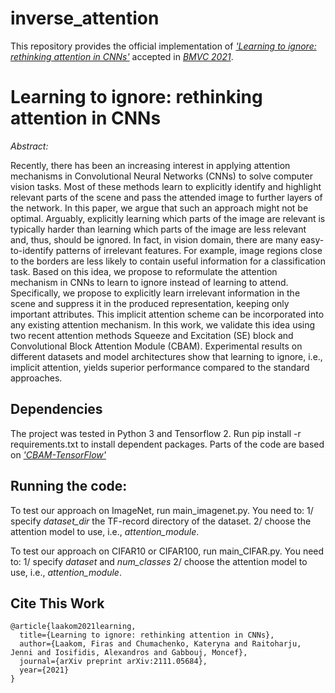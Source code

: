 # inverse_attention
This repository provides the official implementation of *['Learning to ignore: rethinking attention in CNNs'](https://arxiv.org/abs/2111.05684)*  accepted in *[BMVC 2021](https://www.bmvc2021.com/)*.


# Learning to ignore: rethinking attention in CNNs
*Abstract:* 

Recently, there has been an increasing interest in applying attention mechanisms in Convolutional Neural Networks (CNNs) to solve computer vision tasks. Most of these methods learn to explicitly identify and highlight relevant parts of the scene and pass the attended image to further layers of the network. In this paper, we argue that such an approach might not be optimal. Arguably, explicitly learning which parts of the image are relevant is typically harder than learning which parts of the image are less relevant and, thus, should be ignored.  In fact, in vision domain, there are many easy-to-identify patterns of irrelevant features. For example, image regions close to the borders are less likely to contain useful information for a classification task. Based on this idea, we propose to reformulate the attention mechanism in CNNs to learn to ignore instead of learning to attend. Specifically, we propose to explicitly learn irrelevant information in the scene and suppress it in the produced representation, keeping only important attributes. This implicit attention scheme can be incorporated into any existing attention mechanism. In this work, we validate this idea using two recent attention methods Squeeze and Excitation (SE) block and Convolutional Block Attention Module (CBAM). Experimental results on different datasets and model architectures show that learning to ignore, i.e., implicit attention, yields superior performance compared to the standard approaches.


## Dependencies
The project was tested in Python 3 and Tensorflow 2. Run pip install -r requirements.txt to install dependent packages. Parts of the code are based on *['CBAM-TensorFlow'](https://github.com/kobiso/CBAM-tensorflow)*  

## Running the code:
To test our approach on ImageNet, run main_imagenet.py. You need to: 
1/ specify *dataset_dir* the TF-record directory of the dataset.
2/ choose the attention model to use, i.e., *attention_module*.

To test our approach on CIFAR10 or CIFAR100, run main_CIFAR.py. You need to: 
1/ specify *dataset* and *num_classes*
2/ choose the attention model to use, i.e., *attention_module*.






## Cite This Work

```
@article{laakom2021learning,
  title={Learning to ignore: rethinking attention in CNNs},
  author={Laakom, Firas and Chumachenko, Kateryna and Raitoharju, Jenni and Iosifidis, Alexandros and Gabbouj, Moncef},
  journal={arXiv preprint arXiv:2111.05684},
  year={2021}
}
```
